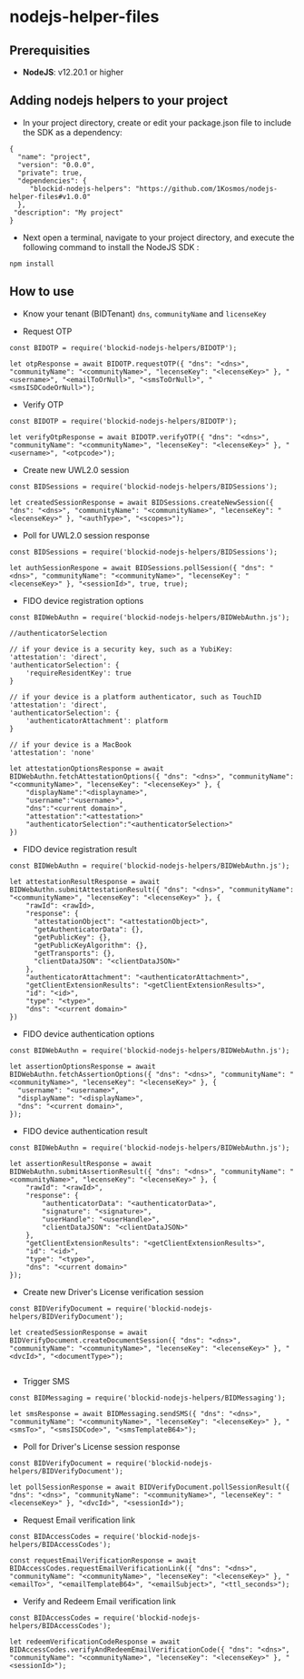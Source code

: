 # nodejs-helper-files

## Prerequisities

-   **NodeJS**: v12.20.1 or higher
## Adding nodejs helpers to your project
- In your project directory, create or edit your package.json file to include the SDK as a dependency:

```
{
  "name": "project",
  "version": "0.0.0",
  "private": true,
  "dependencies": {
     "blockid-nodejs-helpers": "https://github.com/1Kosmos/nodejs-helper-files#v1.0.0"
  },
 "description": "My project"
}
```

- Next open a terminal, navigate to your project directory, and execute the following command to install the NodeJS SDK :

```
npm install
```

## How to use
- Know your tenant (BIDTenant) `dns`, `communityName` and `licenseKey`

- Request OTP
```
const BIDOTP = require('blockid-nodejs-helpers/BIDOTP');

let otpResponse = await BIDOTP.requestOTP({ "dns": "<dns>", "communityName": "<communityName>", "lecenseKey": "<lecenseKey>" }, "<username>", "<emailToOrNull>", "<smsToOrNull>", "<smsISDCodeOrNull>");
```

- Verify OTP
```
const BIDOTP = require('blockid-nodejs-helpers/BIDOTP');

let verifyOtpResponse = await BIDOTP.verifyOTP({ "dns": "<dns>", "communityName": "<communityName>", "lecenseKey": "<lecenseKey>" }, "<username>", "<otpcode>");
```

- Create new UWL2.0 session
```
const BIDSessions = require('blockid-nodejs-helpers/BIDSessions');

let createdSessionResponse = await BIDSessions.createNewSession({ "dns": "<dns>", "communityName": "<communityName>", "lecenseKey": "<lecenseKey>" }, "<authType>", "<scopes>");
```

- Poll for UWL2.0 session response
```
const BIDSessions = require('blockid-nodejs-helpers/BIDSessions');

let authSessionRespone = await BIDSessions.pollSession({ "dns": "<dns>", "communityName": "<communityName>", "lecenseKey": "<lecenseKey>" }, "<sessionId>", true, true);
```

- FIDO device registration options
```
const BIDWebAuthn = require('blockid-nodejs-helpers/BIDWebAuthn.js');

//authenticatorSelection

// if your device is a security key, such as a YubiKey:
'attestation': 'direct',
'authenticatorSelection': {
    'requireResidentKey': true
}

// if your device is a platform authenticator, such as TouchID
'attestation': 'direct',
'authenticatorSelection': {
    'authenticatorAttachment': platform
}

// if your device is a MacBook
'attestation': 'none'

let attestationOptionsResponse = await ​BIDWebAuthn.fetchAttestationOptions({ "dns": "<dns>", "communityName": "<communityName>", "lecenseKey": "<lecenseKey>" }, {
    "displayName":"<displayname>",
    "username":"<username>",
    "dns":"<current domain>",
    "attestation":"<attestation>"
    "authenticatorSelection":"<authenticatorSelection>"
})
```

- FIDO device registration result
```
const BIDWebAuthn = require('blockid-nodejs-helpers/BIDWebAuthn.js');

let attestationResultResponse = await BIDWebAuthn.submitAttestationResult({ "dns": "<dns>", "communityName": "<communityName>", "lecenseKey": "<lecenseKey>" }, {
    "rawId": <rawId>,
    "response": {
      "attestationObject": "<attestationObject>",
      "getAuthenticatorData": {},
      "getPublicKey": {},
      "getPublicKeyAlgorithm": {},
      "getTransports": {},
      "clientDataJSON": "<clientDataJSON>"
    },
    "authenticatorAttachment": "<authenticatorAttachment>",
    "getClientExtensionResults": "<getClientExtensionResults>",
    "id": "<id>",
    "type": "<type>",
    "dns": "<current domain>"
})
```

- FIDO device authentication options
```
const BIDWebAuthn = require('blockid-nodejs-helpers/BIDWebAuthn.js');

let assertionOptionsResponse = await BIDWebAuthn.fetchAssertionOptions({ "dns": "<dns>", "communityName": "<communityName>", "lecenseKey": "<lecenseKey>" }, {
  "username": "<username>",
  "displayName": "<displayName>",
  "dns": "<current domain>",
});

```

- FIDO device authentication result
```
const BIDWebAuthn = require('blockid-nodejs-helpers/BIDWebAuthn.js');

let assertionResultResponse = await BIDWebAuthn.submitAssertionResult({ "dns": "<dns>", "communityName": "<communityName>", "lecenseKey": "<lecenseKey>" }, {
    "rawId": "<rawId>",
    "response": {
        "authenticatorData": "<authenticatorData>",
        "signature": "<signature>",
        "userHandle": "<userHandle>",
        "clientDataJSON": "<clientDataJSON>"
    },
    "getClientExtensionResults": "<getClientExtensionResults>",
    "id": "<id>",
    "type": "<type>",
    "dns": "<current domain>"
});
```

- Create new Driver's License verification session
```
const BIDVerifyDocument = require('blockid-nodejs-helpers/BIDVerifyDocument');

let createdSessionResponse = await BIDVerifyDocument.createDocumentSession({ "dns": "<dns>", "communityName": "<communityName>", "lecenseKey": "<lecenseKey>" }, "<dvcId>", "<documentType>");
    
```

- Trigger SMS 
```
const BIDMessaging = require('blockid-nodejs-helpers/BIDMessaging');

let smsResponse = await BIDMessaging.sendSMS({ "dns": "<dns>", "communityName": "<communityName>", "lecenseKey": "<lecenseKey>" }, "<smsTo>", "<smsISDCode>", "<smsTemplateB64>");
```

- Poll for Driver's License session response
```
const BIDVerifyDocument = require('blockid-nodejs-helpers/BIDVerifyDocument');

let pollSessionResponse = await BIDVerifyDocument.pollSessionResult({ "dns": "<dns>", "communityName": "<communityName>", "lecenseKey": "<lecenseKey>" }, "<dvcId>", "<sessionId>");
```

- Request Email verification link
```
const BIDAccessCodes = require('blockid-nodejs-helpers/BIDAccessCodes');

const requestEmailVerificationResponse = await BIDAccessCodes.requestEmailVerificationLink({ "dns": "<dns>", "communityName": "<communityName>", "lecenseKey": "<lecenseKey>" }, "<emailTo>", "<emailTemplateB64>", "<emailSubject>", "<ttl_seconds>");
```

- Verify and Redeem Email verification link
```
const BIDAccessCodes = require('blockid-nodejs-helpers/BIDAccessCodes');

let redeemVerificationCodeResponse = await BIDAccessCodes.verifyAndRedeemEmailVerificationCode({ "dns": "<dns>", "communityName": "<communityName>", "lecenseKey": "<lecenseKey>" }, "<sessionId>");
```
